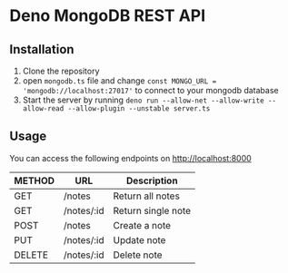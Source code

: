 # Deno MongoDB REST API

## Installation

1. Clone the repository
2. open `mongodb.ts` file and change `const MONGO_URL = 'mongodb://localhost:27017'` to connect to your mongodb database
3. Start the server by running `deno run --allow-net --allow-write --allow-read --allow-plugin --unstable server.ts`

## Usage
You can access the following endpoints on [http://localhost:8000](http://localhost:8000)


| METHOD | URL        | Description        |
|--------|------------|--------------------|
| GET    | /notes     | Return all notes   |
| GET    | /notes/:id | Return single note |
| POST   | /notes     | Create a note      |
| PUT    | /notes/:id | Update note        |
| DELETE | /notes/:id | Delete note        |
